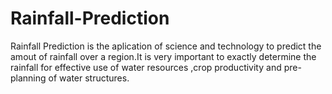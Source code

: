# Rainfall-Prediction
Rainfall Prediction is the aplication of science and technology to predict the amout of rainfall over a region.It is very important to exactly determine the rainfall for effective use of water resources ,crop productivity and pre-planning of water structures.
